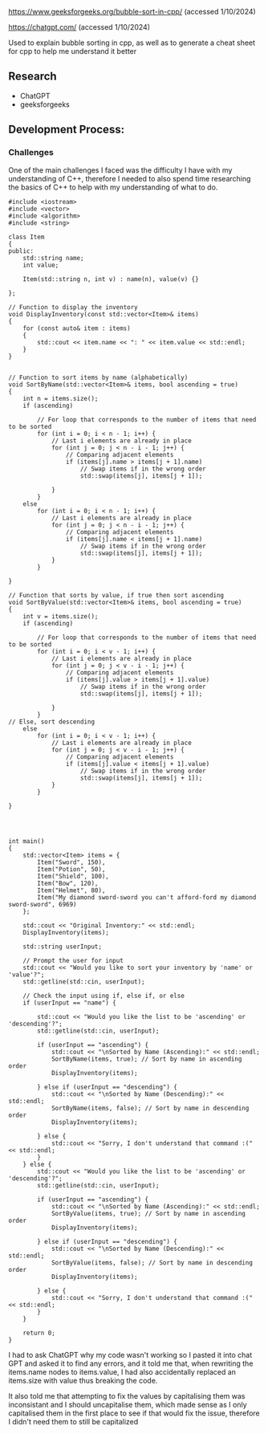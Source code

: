 https://www.geeksforgeeks.org/bubble-sort-in-cpp/ (accessed 1/10/2024)

https://chatgpt.com/ (accessed 1/10/2024)

Used to explain bubble sorting in cpp, as well as to generate a cheat sheet for cpp to help me understand it better

## Research
- ChatGPT
- geeksforgeeks

## Development Process:


### Challenges
One of the main challenges I faced was the difficulty I have with my understanding of C++, therefore I needed to also spend time researching the basics of C++ to help with my understanding of what to do.


```
#include <iostream>
#include <vector>
#include <algorithm>
#include <string>

class Item
{
public:
    std::string name;
    int value;
    
    Item(std::string n, int v) : name(n), value(v) {}

};

// Function to display the inventory
void DisplayInventory(const std::vector<Item>& items)
{
    for (const auto& item : items)
    {
        std::cout << item.name << ": " << item.value << std::endl;
    }
}


// Function to sort items by name (alphabetically)
void SortByName(std::vector<Item>& items, bool ascending = true)
{
    int n = items.size();
    if (ascending)
        
        // For loop that corresponds to the number of items that need to be sorted
        for (int i = 0; i < n - 1; i++) {
            // Last i elements are already in place
            for (int j = 0; j < n - i - 1; j++) {
                // Comparing adjacent elements
                if (items[j].name > items[j + 1].name)
                    // Swap items if in the wrong order
                    std::swap(items[j], items[j + 1]);
                
            }
        } 
    else
        for (int i = 0; i < n - 1; i++) {
            // Last i elements are already in place
            for (int j = 0; j < n - i - 1; j++) {
                // Comparing adjacent elements
                if (items[j].name < items[j + 1].name)
                    // Swap items if in the wrong order
                    std::swap(items[j], items[j + 1]);
            }
        }
         
}

// Function that sorts by value, if true then sort ascending
void SortByValue(std::vector<Item>& items, bool ascending = true)
{
    int v = items.size();
    if (ascending)
        
        // For loop that corresponds to the number of items that need to be sorted
        for (int i = 0; i < v - 1; i++) {
            // Last i elements are already in place
            for (int j = 0; j < v - i - 1; j++) {
                // Comparing adjacent elements
                if (items[j].value > items[j + 1].value)
                    // Swap items if in the wrong order
                    std::swap(items[j], items[j + 1]);
                
            }
        } 
// Else, sort descending
    else
        for (int i = 0; i < v - 1; i++) {
            // Last i elements are already in place
            for (int j = 0; j < v - i - 1; j++) {
                // Comparing adjacent elements
                if (items[j].value < items[j + 1].value)
                    // Swap items if in the wrong order
                    std::swap(items[j], items[j + 1]);
            }
        }
         
}




int main()
{
    std::vector<Item> items = {
        Item("Sword", 150),
        Item("Potion", 50),
        Item("Shield", 100),
        Item("Bow", 120),
        Item("Helmet", 80),
        Item("My diamond sword-sword you can't afford-ford my diamond sword-sword", 6969)
    };

    std::cout << "Original Inventory:" << std::endl;
    DisplayInventory(items);
    
    std::string userInput;
    
    // Prompt the user for input
    std::cout << "Would you like to sort your inventory by 'name' or 'value'?";
    std::getline(std::cin, userInput);
    
    // Check the input using if, else if, or else
    if (userInput == "name") {
        
        std::cout << "Would you like the list to be 'ascending' or 'descending'?";
        std::getline(std::cin, userInput);
        
        if (userInput == "ascending") {
            std::cout << "\nSorted by Name (Ascending):" << std::endl;
            SortByName(items, true); // Sort by name in ascending order
            DisplayInventory(items);
            
        } else if (userInput == "descending") {
            std::cout << "\nSorted by Name (Descending):" << std::endl;
            SortByName(items, false); // Sort by name in descending order
            DisplayInventory(items); 
            
        } else {
            std::cout << "Sorry, I don't understand that command :(" << std::endl;
        }
    } else {
        std::cout << "Would you like the list to be 'ascending' or 'descending'?";
        std::getline(std::cin, userInput);
        
        if (userInput == "ascending") {
            std::cout << "\nSorted by Name (Ascending):" << std::endl;
            SortByValue(items, true); // Sort by name in ascending order
            DisplayInventory(items);
            
        } else if (userInput == "descending") {
            std::cout << "\nSorted by Name (Descending):" << std::endl;
            SortByValue(items, false); // Sort by name in descending order
            DisplayInventory(items); 
            
        } else {
            std::cout << "Sorry, I don't understand that command :(" << std::endl;
        }
    }
    
    return 0;
}
```

I had to ask ChatGPT why my code wasn't working so I pasted it into chat GPT and asked it to find any errors, and it told me that, when rewriting the items.name nodes to items.value, I had also accidentally replaced an items.size with value thus breaking the code.

It also told me that attempting to fix the values by capitalising them was inconsistant and I should uncapitalise them, which made sense as I only capitalised them in the first place to see if that would fix the issue, therefore I didn't need them to still be capitalized